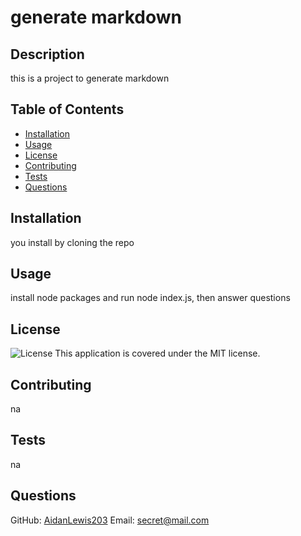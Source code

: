 # generate markdown

## Description
this is a project to generate markdown

## Table of Contents
- [Installation](#installation)
- [Usage](#usage)
- [License](#license)
- [Contributing](#contributing)
- [Tests](#tests)
- [Questions](#questions)

## Installation
you install by cloning the repo

## Usage
install node packages and run node index.js, then answer questions

## License
![License](https://img.shields.io/badge/License-MIT-blue.svg "License Badge")
This application is covered under the MIT license.

## Contributing
na

## Tests
na

## Questions
GitHub: [AidanLewis203](https://github.com/AidanLewis203)
Email: secret@mail.com

